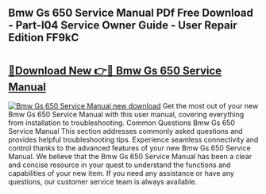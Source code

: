 ## Bmw Gs 650 Service Manual PDf Free Download - Part-l04 Service Owner Guide - User Repair Edition FF9kC

# <h2><a href="http://bc91783.oget.top/?id=Bmw+Gs+650+Service+Manual">🔗Download New 👉🔴 Bmw Gs 650 Service Manual</a></h2>

[![Bmw Gs 650 Service Manual new download](https://i.imgur.com/5g1atiW.png)](http://bc91783.oget.top/?id=Bmw+Gs+650+Service+Manual)
Get the most out of your new Bmw Gs 650 Service Manual with this user manual, covering everything from installation to troubleshooting. Common Questions Bmw Gs 650 Service Manual This section addresses commonly asked questions and provides helpful troubleshooting tips. Experience seamless connectivity and control thanks to the advanced features of your new Bmw Gs 650 Service Manual. We believe that the Bmw Gs 650 Service Manual has been a clear and concise resource in your quest to understand the functions and capabilities of your new item. If you need any assistance or have any questions, our customer service team is always available.
